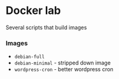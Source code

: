 # Docker lab
Several scripts that build images

### Images
* `debian-full`
* `debian-minimal` - stripped down image
* `wordpress-cron` - better wordpress cron
